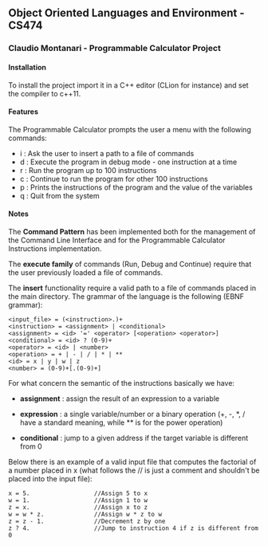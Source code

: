 ## Object Oriented Languages and Environment - CS474 
### Claudio Montanari - Programmable Calculator Project

#### Installation

To install the project import it in a C++ editor (CLion for instance) and set the compiler to c++11.

#### Features

The Programmable Calculator prompts the user a menu with the following commands:

- i : Ask the user to insert a path to a file of commands 
- d : Execute the program in debug mode - one instruction  at a time
- r : Run the program up to 100 instructions
- c : Continue to run the program for other 100 instructions
- p : Prints the instructions of the program and the value of the variables
- q : Quit from the system

#### Notes

The __Command Pattern__ has been implemented both for the management of the Command Line Interface and for the Programmable Calculator Instructions implementation.

The __execute family__ of commands (Run, Debug and Continue) require that the user previously loaded a file of commands.

The __insert__ functionality require a valid path to a file of commands placed in the main directory. 
The grammar of the language is the following (EBNF grammar):

```
<input_file> = (<instruction>.)+
<instruction> = <assignment> | <conditional>
<assignment> = <id> '=' <operator> [<operation> <operator>]
<conditional> = <id> ? (0-9)+ 
<operator> = <id> | <number>
<operation> = + | - | / | * | **
<id> = x | y | w | z
<number> = (0-9)+[.(0-9)+]
```
For what concern the semantic of the instructions basically we have:

- __assignment__ : assign the result of an expression to a variable
 
- __expression__ : a single variable/number or a binary operation (+, -, *, / have a standard meaning, while ** is for the power operation)

- __conditional__ : jump to a given address if the target variable is different from 0

Below there is an example of a valid input file that computes the factorial of a number placed in x (what follows the // is just a comment and shouldn't be placed into the input file): 

```
x = 5.                  //Assign 5 to x
w = 1.                  //Assign 1 to w
z = x.                  //Assign x to z
w = w * z.              //Assign w * z to w
z = z - 1.              //Decrement z by one
z ? 4.                  //Jump to instruction 4 if z is different from 0
```
